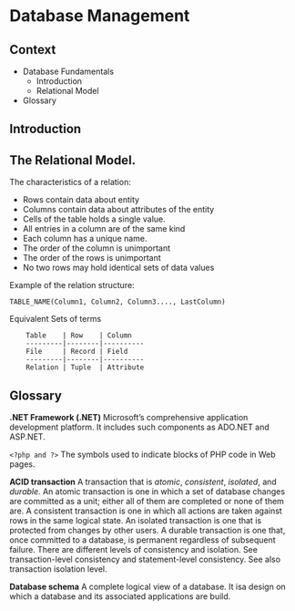 # Database Management

## Context

- Database Fundamentals
  - Introduction
  - Relational Model
- Glossary

## Introduction

## The Relational Model.

The characteristics of a relation:
- Rows contain data about entity
- Columns contain data about attributes of the entity
- Cells of the table holds a single value.
- All entries in a column are of the same kind
- Each column has a unique name.
- The order of the column is unimportant
- The order of the rows is unimportant
- No two rows may hold identical sets of data values

Example of the relation structure:

    TABLE_NAME(Column1, Column2, Column3...., LastColumn)

Equivalent Sets of terms

```shell
    Table    | Row    | Column
    ---------|--------|----------
    File     | Record | Field
    ---------|--------|----------
    Relation | Tuple  | Attribute
```

## Glossary

**.NET Framework (.NET)** Microsoft’s comprehensive application development platform. It includes such components as ADO.NET and ASP.NET.

`<?php and ?>` The symbols used to indicate blocks of PHP code in Web pages.

**ACID transaction** A transaction that is *atomic*, *consistent*, *isolated*, and *durable*. An atomic transaction is one in which a set of database changes are committed as a unit; either all of them are completed or none of them are. A consistent transaction is one in which all actions are taken against rows in the same logical state. An isolated transaction is one that is protected from changes by other users. A durable transaction is one that, once committed to a database, is permanent regardless of subsequent failure. There are different levels of consistency and isolation. See transaction-level consistency and statement-level consistency. See also transaction isolation level.

**Database schema** A complete logical view of a database. It isa design on which a database and its associated applications are build.
